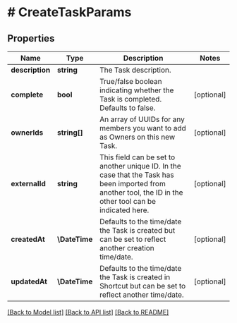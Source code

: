 # # CreateTaskParams

## Properties

Name | Type | Description | Notes
------------ | ------------- | ------------- | -------------
**description** | **string** | The Task description. |
**complete** | **bool** | True/false boolean indicating whether the Task is completed. Defaults to false. | [optional]
**ownerIds** | **string[]** | An array of UUIDs for any members you want to add as Owners on this new Task. | [optional]
**externalId** | **string** | This field can be set to another unique ID. In the case that the Task has been imported from another tool, the ID in the other tool can be indicated here. | [optional]
**createdAt** | **\DateTime** | Defaults to the time/date the Task is created but can be set to reflect another creation time/date. | [optional]
**updatedAt** | **\DateTime** | Defaults to the time/date the Task is created in Shortcut but can be set to reflect another time/date. | [optional]

[[Back to Model list]](../../README.md#models) [[Back to API list]](../../README.md#endpoints) [[Back to README]](../../README.md)
